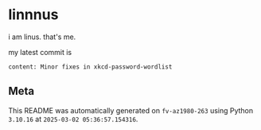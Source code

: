 # linnnus

i am linus. that's me.

my latest commit is

```
content: Minor fixes in xkcd-password-wordlist
```

## Meta

This README was automatically generated on `fv-az1980-263` using Python
`3.10.16` at `2025-03-02 05:36:57.154316`.
